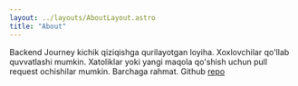 ```yaml
---
layout: ../layouts/AboutLayout.astro
title: "About"
---
```


Backend Journey kichik qiziqishga qurilayotgan loyiha. Xoxlovchilar qo'llab quvvatlashi mumkin.
Xatoliklar yoki yangi maqola qo'shish uchun pull request ochishilar mumkin. Barchaga rahmat.
Github [repo](https://github.com/raximovhayot/bj-blog)
